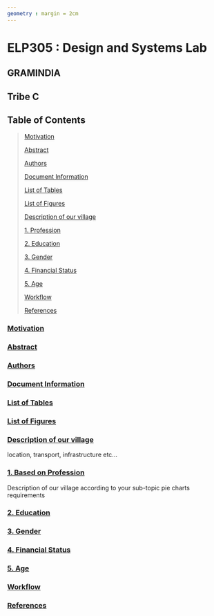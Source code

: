 ```yaml
---
geometry : margin = 2cm
---
```


# ELP305 : Design and Systems Lab   
## GRAMINDIA  
## Tribe C

## Table of Contents

> [Motivation](#motivation)
> 
> [Abstract](#abstract)
> 
> [Authors](#authors)
>
> [Document Information](#document-information)
> 
> [List of Tables](#list-of-tables)
> 
> [List of Figures](#list-of-figures)
>
> [Description of our village](#description-of-our-village)
>
> [1. Profession](#1-profession)
> 
> [2. Education](#2-education)
>
> [3. Gender](#3-gender)
> 
> [4. Financial Status](#4-financial-status)
> 
> [5. Age](#5-age)
> 
> [Workflow](#workflow)
>
> [References](#references)
>


### [Motivation](#table-of-contents)


### [Abstract](#table-of-contents)


### [Authors](#table-of-contents)



### [Document Information](#table-of-contents)



### [List of Tables](#table-of-contents)



### [List of Figures](#table-of-contents)




### [Description of our village](#table-of-contents)

location, transport, infrastructure etc...


### [1. Based on Profession](#table-of-contents)

Description of our village according to your sub-topic
pie charts 
requirements


### [2. Education](#table-of-contents)




### [3. Gender](#table-of-contents)



### [4. Financial Status](#table-of-contents)




### [5. Age](#table-of-contents)






### [Workflow](#table-of-contents)



### [References](#table-of-contents)
